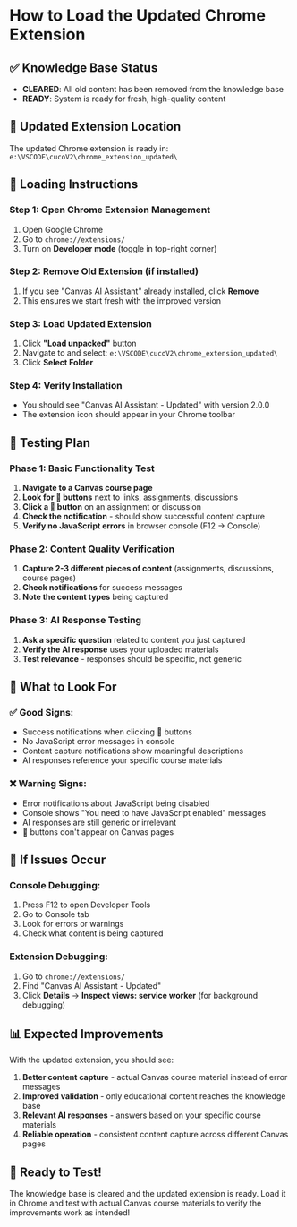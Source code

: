 # How to Load the Updated Chrome Extension

## ✅ Knowledge Base Status
- **CLEARED**: All old content has been removed from the knowledge base
- **READY**: System is ready for fresh, high-quality content

## 📁 Updated Extension Location
The updated Chrome extension is ready in: `e:\VSCODE\cucoV2\chrome_extension_updated\`

## 🔧 Loading Instructions

### Step 1: Open Chrome Extension Management
1. Open Google Chrome
2. Go to `chrome://extensions/`
3. Turn on **Developer mode** (toggle in top-right corner)

### Step 2: Remove Old Extension (if installed)
1. If you see "Canvas AI Assistant" already installed, click **Remove**
2. This ensures we start fresh with the improved version

### Step 3: Load Updated Extension
1. Click **"Load unpacked"** button
2. Navigate to and select: `e:\VSCODE\cucoV2\chrome_extension_updated\`
3. Click **Select Folder**

### Step 4: Verify Installation
- You should see "Canvas AI Assistant - Updated" with version 2.0.0
- The extension icon should appear in your Chrome toolbar

## 🧪 Testing Plan

### Phase 1: Basic Functionality Test
1. **Navigate to a Canvas course page**
2. **Look for 🤖 buttons** next to links, assignments, discussions
3. **Click a 🤖 button** on an assignment or discussion
4. **Check the notification** - should show successful content capture
5. **Verify no JavaScript errors** in browser console (F12 → Console)

### Phase 2: Content Quality Verification
1. **Capture 2-3 different pieces of content** (assignments, discussions, course pages)
2. **Check notifications** for success messages
3. **Note the content types** being captured

### Phase 3: AI Response Testing
1. **Ask a specific question** related to content you just captured
2. **Verify the AI response** uses your uploaded materials
3. **Test relevance** - responses should be specific, not generic

## 🎯 What to Look For

### ✅ Good Signs:
- Success notifications when clicking 🤖 buttons
- No JavaScript error messages in console
- Content capture notifications show meaningful descriptions
- AI responses reference your specific course materials

### ❌ Warning Signs:
- Error notifications about JavaScript being disabled
- Console shows "You need to have JavaScript enabled" messages
- AI responses are still generic or irrelevant
- 🤖 buttons don't appear on Canvas pages

## 🐛 If Issues Occur

### Console Debugging:
1. Press F12 to open Developer Tools
2. Go to Console tab
3. Look for errors or warnings
4. Check what content is being captured

### Extension Debugging:
1. Go to `chrome://extensions/`
2. Find "Canvas AI Assistant - Updated"
3. Click **Details** → **Inspect views: service worker** (for background debugging)

## 📊 Expected Improvements

With the updated extension, you should see:
1. **Better content capture** - actual Canvas course material instead of error messages
2. **Improved validation** - only educational content reaches the knowledge base
3. **Relevant AI responses** - answers based on your specific course materials
4. **Reliable operation** - consistent content capture across different Canvas pages

## 🚀 Ready to Test!

The knowledge base is cleared and the updated extension is ready. Load it in Chrome and test with actual Canvas course materials to verify the improvements work as intended!
